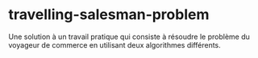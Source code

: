 # travelling-salesman-problem
Une solution à un travail pratique qui consiste à résoudre le problème du voyageur de commerce en utilisant deux algorithmes différents. 
